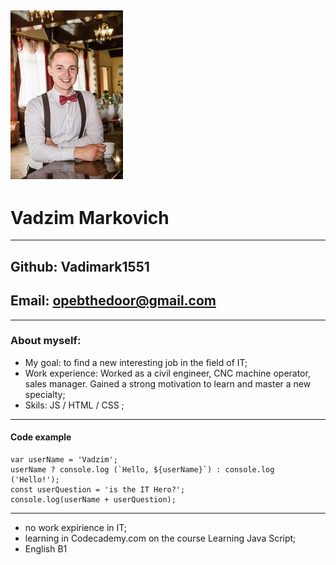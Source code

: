 ![myphoto](assets/img/myphoto.jpg "Avatar")
---
# Vadzim Markovich
---
## Github: Vadimark1551
## Email: opebthedoor@gmail.com
---
### About myself:
* My goal: to find a new interesting job in the field of IT;
* Work experience: Worked as a civil engineer, CNC machine operator, sales manager. Gained a strong motivation to learn and master a new specialty;
* Skils: JS / HTML / CSS ;

---
#### Code example
```
var userName = 'Vadzim';
userName ? console.log (`Hello, ${userName}`) : console.log ('Hello!');
const userQuestion = 'is the IT Hero?';
console.log(userName + userQuestion);
```
---
* no work expirience in IT;
* learning in Codecademy.com on the course Learning Java Script;
* English B1